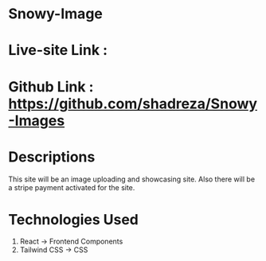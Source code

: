 # Snowy-Image

# Live-site Link :

# Github Link : https://github.com/shadreza/Snowy-Images

# Descriptions

This site will be an image uploading and showcasing site. Also there will be a stripe payment activated for the site.

# Technologies Used

1. React -> Frontend Components
2. Tailwind CSS -> CSS
